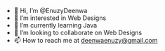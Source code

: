 - 👋 Hi, I’m @EnuzyDeenwa
- 👀 I’m interested in Web Designs
- 🌱 I’m currently learning Java
- 💞️ I’m looking to collaborate on Web Designs
- 📫 How to reach me at deenwaenuzy@gmail.com

<!---
EnuzyDeenwa/EnuzyDeenwa is a ✨ special ✨ repository because its `README.md` (this file) appears on your GitHub profile.
You can click the Preview link to take a look at your changes.
--->
